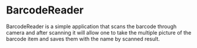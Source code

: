 # BarcodeReader
BarcodeReader is a simple application that scans the barcode through camera and after scanning it will allow one to take the multiple picture of the barcode item and saves them with the name by scanned result.
